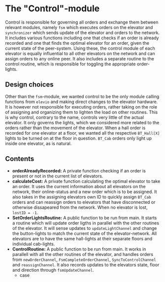 The "Control"-module
====================
Control is responsible for governing all orders and exchange them between relevant modules, namely `fsm` which executes orders on the elevator and `synchronizer` which sends update of the elevator and orders to the network. It includes various functions including one that checks if an order is already recorded and one that finds the optimal elevator for an order, given the current state of the peer-system. Using these, the control module of each elevator is equally influential to all other elevators on the network and can assign orders to any online peer. It also includes a separate routine to the control routine, which is responsible for toggling the appropriate order-lights.

Design choices
--------------
Other than the `fsm`-module, we wanted control to be the only module calling functions from `elevio` and making direct changes to the elevator hardware. It is however not responsible for executing orders, rather taking on the role of assigning and organizing them to lighten the load on other routines. This is why control, contrary to the name, controls very little of the actual elevator. It only governs the lights, which we considered more related to the orders rather than the movement of the elevator. When a hall order is recorded for one elevator at a floor, we wanted all the respective `BT_Hall[X]` lights to be turned on at the floor in question. `BT_Cab` orders only light up inside one elevator, as is natural. 

Contents
--------
- **orderAlreadyRecorded:** A private function checking if an order is present or not in the current list of elevators. 
- **calculateCost:** A private function calculating the optimal elevator to take an order. It uses the current information about all elevators on the network, their online-status and a new order which is to be assigned. It also takes in the assigning elevators own ID to quickly assign `BT_Cab` orders and can reassign orders to elevators that have disconnected or otherwise dissapeared from the network. When no elevator is lost, `lostID = -1`.
- **SetOrderLightsRoutine:** A public function to be run from main. It starts a routine which will update order ligths in parallel with the other routines of the elevator. It will sense updates to `updateLightChannel` and change the button-lights to match the current state of the elevator-network. All elevators are to have the same hall-lights at their separate floors and individual cab-lights. 
- **ControlRoutine:** A public function to be run from main. It works in parallell with all the other routines of the elevator, and handles orders from `newOrderChannel`, `FsmCompleteOrderChannel`, `SyncToControlChannel` and `reassignChannel`. It also records updates to the elevators state, floor and direction through `fsmUpdateChannel`. 
    - case 